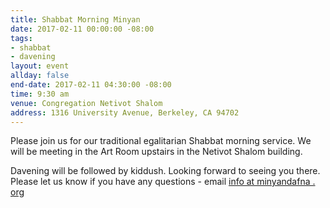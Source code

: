 ```yaml
---
title: Shabbat Morning Minyan
date: 2017-02-11 00:00:00 -08:00
tags:
- shabbat
- davening
layout: event
allday: false
end-date: 2017-02-11 04:30:00 -08:00
time: 9:30 am
venue: Congregation Netivot Shalom
address: 1316 University Avenue, Berkeley, CA 94702
---
```


Please join us for our traditional egalitarian Shabbat morning service. We will be meeting in the Art Room upstairs in the Netivot Shalom building.

Davening will be followed by kiddush. Looking forward to seeing you there. Please let us know if you have any questions - email [info at minyandafna . org](mailto:info@minyandafna.org)